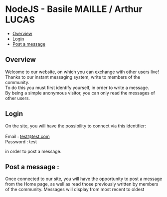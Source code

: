 # NodeJS - Basile MAILLE / Arthur LUCAS

  - [Overview](#overview)
  - [Login](#login)
  - [Post a message](#post-a-message)

## Overview

Welcome to our website, on which you can exchange with other users live!<br>
Thanks to our instant messaging system, write to members of the community.<br>
To do this you must first identify yourself, in order to write a message.<br>
By being a simple anonymous visitor, you can only read the messages of other users.

## Login

On the site, you will have the possibility to connect via this identifier: <br>
<br>
Email : test@test.com<br>
Password : test

in order to post a message.

## Post a message :

Once connected to our site, you will have the opportunity to post a message from the Home page, as well as read those previously written by members of the community. Messages will display from most recent to oldest

